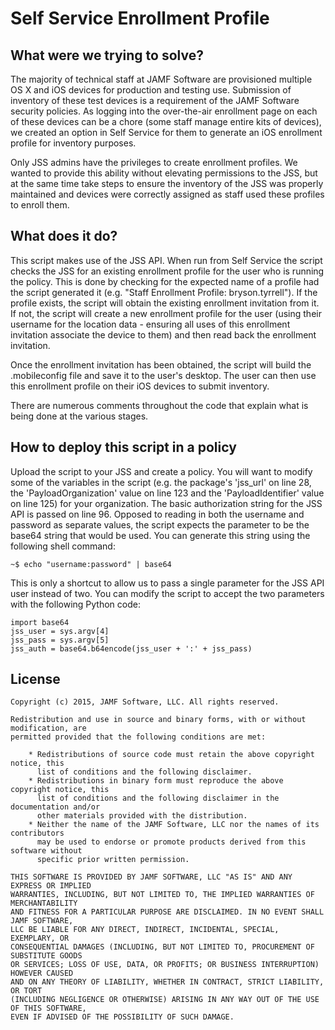 # Self Service Enrollment Profile

## What were we trying to solve?

The majority of technical staff at JAMF Software are provisioned multiple OS X and iOS devices for production and testing use. Submission of inventory of these test devices is a requirement of the JAMF Software security policies. As logging into the over-the-air enrollment page on each of these devices can be a chore (some staff manage entire kits of devices), we created an option in Self Service for them to generate an iOS enrollment profile for inventory purposes.

Only JSS admins have the privileges to create enrollment profiles. We wanted to provide this ability without elevating permissions to the JSS, but at the same time take steps to ensure the inventory of the JSS was properly maintained and devices were correctly assigned as staff used these profiles to enroll them.

## What does it do?

This script makes use of the JSS API. When run from Self Service the script checks the JSS for an existing enrollment profile for the user who is running the policy. This is done by checking for the expected name of a profile had the script generated it (e.g. "Staff Enrollment Profile: bryson.tyrrell"). If the profile exists, the script will obtain the existing enrollment invitation from it. If not, the script will create a new enrollment profile for the user (using their username for the location data - ensuring all uses of this enrollment invitation associate the device to them) and then read back the enrollment invitation.

Once the enrollment invitation has been obtained, the script will build the .mobileconfig file and save it to the user's desktop. The user can then use this enrollment profile on their iOS devices to submit inventory.

There are numerous comments throughout the code that explain what is being done at the various stages.

## How to deploy this script in a policy

Upload the script to your JSS and create a policy. You will want to modify some of the variables in the script (e.g. the package's 'jss_url' on line 28, the 'PayloadOrganization' value on line 123 and the 'PayloadIdentifier' value on line 125) for your organization.
The basic authorization string for the JSS API is passed on line 96. Opposed to reading in both the username and password as separate values, the script expects the parameter to be the base64 string that would be used. You can generate this string using the following shell command:

```
~$ echo "username:password" | base64
``` 

This is only a shortcut to allow us to pass a single parameter for the JSS API user instead of two. You can modify the script to accept the two parameters with the following Python code:

```
import base64
jss_user = sys.argv[4]
jss_pass = sys.argv[5]
jss_auth = base64.b64encode(jss_user + ':' + jss_pass)
```

## License

```
Copyright (c) 2015, JAMF Software, LLC. All rights reserved.

Redistribution and use in source and binary forms, with or without modification, are
permitted provided that the following conditions are met:

    * Redistributions of source code must retain the above copyright notice, this
      list of conditions and the following disclaimer.
    * Redistributions in binary form must reproduce the above copyright notice, this
      list of conditions and the following disclaimer in the documentation and/or
      other materials provided with the distribution.
    * Neither the name of the JAMF Software, LLC nor the names of its contributors
      may be used to endorse or promote products derived from this software without
      specific prior written permission.
      
THIS SOFTWARE IS PROVIDED BY JAMF SOFTWARE, LLC "AS IS" AND ANY EXPRESS OR IMPLIED
WARRANTIES, INCLUDING, BUT NOT LIMITED TO, THE IMPLIED WARRANTIES OF MERCHANTABILITY
AND FITNESS FOR A PARTICULAR PURPOSE ARE DISCLAIMED. IN NO EVENT SHALL JAMF SOFTWARE,
LLC BE LIABLE FOR ANY DIRECT, INDIRECT, INCIDENTAL, SPECIAL, EXEMPLARY, OR
CONSEQUENTIAL DAMAGES (INCLUDING, BUT NOT LIMITED TO, PROCUREMENT OF SUBSTITUTE GOODS
OR SERVICES; LOSS OF USE, DATA, OR PROFITS; OR BUSINESS INTERRUPTION) HOWEVER CAUSED
AND ON ANY THEORY OF LIABILITY, WHETHER IN CONTRACT, STRICT LIABILITY, OR TORT
(INCLUDING NEGLIGENCE OR OTHERWISE) ARISING IN ANY WAY OUT OF THE USE OF THIS SOFTWARE,
EVEN IF ADVISED OF THE POSSIBILITY OF SUCH DAMAGE.
```
